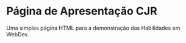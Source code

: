 # Página de Apresentação CJR

Uma simples página HTML para a demonstração das Habilidades em WebDev.
